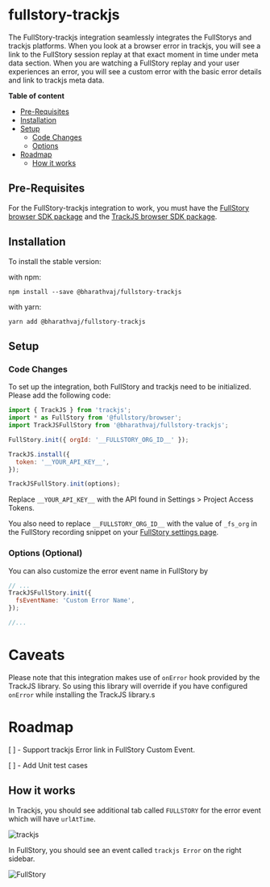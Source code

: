 # fullstory-trackjs

The FullStory-trackjs integration seamlessly integrates the FullStorys and trackjs platforms. When you look at a browser error in trackjs, you will see a link
to the FullStory session replay at that exact moment in time under meta data section. When you are watching a FullStory replay and your user experiences an
error, you will see a custom error with the basic error details and link to trackjs meta data.

<!-- START doctoc generated TOC please keep comment here to allow auto update -->
<!-- DON'T EDIT THIS SECTION, INSTEAD RE-RUN doctoc TO UPDATE -->

**Table of content**

- [Pre-Requisites](#pre-requisites)
- [Installation](#installation)
- [Setup](#setup)
  - [Code Changes](#code-changes)
  - [Options](#options)
- [Roadmap](#roadmap)
  - [How it works](#how-it-works)

<!-- END doctoc generated TOC please keep comment here to allow auto update -->

## Pre-Requisites

For the FullStory-trackjs integration to work, you must have the [FullStory browser SDK package](https://www.npmjs.com/package/@fullstory/browser) and the
[TrackJS browser SDK package](https://www.npmjs.com/package/trackjs).

## Installation

To install the stable version:

with npm:

```
npm install --save @bharathvaj/fullstory-trackjs
```

with yarn:

```
yarn add @bharathvaj/fullstory-trackjs
```

## Setup

### Code Changes

To set up the integration, both FullStory and trackjs need to be initialized. Please add the following code:

```js
import { TrackJS } from 'trackjs';
import * as FullStory from '@fullstory/browser';
import TrackJSFullStory from '@bharathvaj/fullstory-trackjs';

FullStory.init({ orgId: '__FULLSTORY_ORG_ID__' });

TrackJS.install({
  token: '__YOUR_API_KEY__',
});

TrackJSFullStory.init(options);
```

Replace `__YOUR_API_KEY__` with the API found in Settings > Project Access Tokens.

You also need to replace `__FULLSTORY_ORG_ID__` with the value of `_fs_org` in the FullStory recording snippet on your
[FullStory settings page](https://help.fullstory.com/hc/en-us/articles/360020623514).

### Options (Optional)

You can also customize the error event name in FullStory by

```js
// ...
TrackJSFullStory.init({
  fsEventName: 'Custom Error Name',
});

//...
```

# Caveats

Please note that this integration makes use of `onError` hook provided by the TrackJS library. So using this library will override if you have configured
`onError` while installing the TrackJS library.s

# Roadmap

[ ] - Support trackjs Error link in FullStory Custom Event.

[ ] - Add Unit test cases

## How it works

In Trackjs, you should see additional tab called `FULLSTORY` for the error event which will have `urlAtTime`.

![trackjs](https://i.imgur.com/m0Nu4Yg.png)

In FullStory, you should see an event called `trackjs Error` on the right sidebar.

![FullStory](   )
